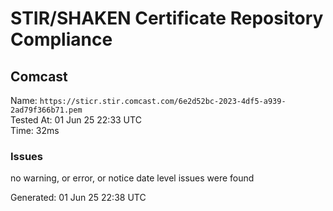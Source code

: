 # STIR/SHAKEN Certificate Repository Compliance

## Comcast

Name: `https://sticr.stir.comcast.com/6e2d52bc-2023-4df5-a939-2ad79f366b71.pem`\
Tested At: 01 Jun 25 22:33 UTC\
Time: 32ms

### Issues

no warning, or error, or notice date level issues were found

Generated: 01 Jun 25 22:38 UTC